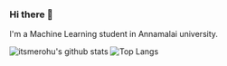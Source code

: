 ### Hi there 👋

I'm a Machine Learning student in Annamalai university.



![itsmerohu's github stats](https://github-readme-stats.vercel.app/api?username=itsmerohu&show_icons=true&theme=cobalt) ![Top Langs](https://github-readme-stats.vercel.app/api/top-langs/?username=itsmerohu&layout=compact&show_icons=true&theme=cobalt)
